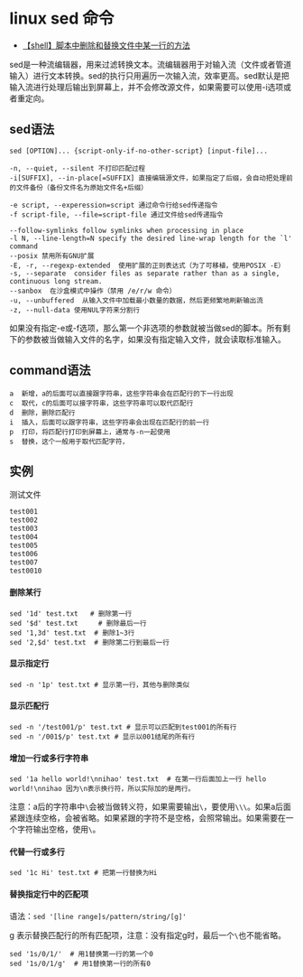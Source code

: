 # linux sed 命令

* [【shell】脚本中删除和替换文件中某一行的方法](https://blog.csdn.net/lml282518588/article/details/52918765)

sed是一种流编辑器，用来过滤转换文本。流编辑器用于对输入流（文件或者管道输入）进行文本转换。sed的执行只用遍历一次输入流，效率更高。sed默认是把输入流进行处理后输出到屏幕上，并不会修改源文件，如果需要可以使用-i选项或者重定向。

## sed语法

```shell
sed [OPTION]... {script-only-if-no-other-script} [input-file]...
```

```shell
-n, --quiet, --silent 不打印匹配过程
-i[SUFFIX], --in-place[=SUFFIX] 直接编辑源文件，如果指定了后缀，会自动把处理前的文件备份（备份文件名为原始文件名+后缀）

-e script, --experession=script 通过命令行给sed传递指令
-f script-file, --file=script-file 通过文件给sed传递指令

--follow-symlinks follow symlinks when processing in place
-l N, --line-length=N specify the desired line-wrap length for the `l' command
--posix 禁用所有GNU扩展
-E, -r, --regexp-extended  使用扩展的正则表达式（为了可移植，使用POSIX -E）
-s, --separate  consider files as separate rather than as a single, continuous long stream.
--sanbox  在沙盒模式中操作（禁用 /e/r/w 命令）
-u, --unbuffered  从输入文件中加载最小数量的数据，然后更频繁地刷新输出流
-z, --null-data 使用NUL字符来分割行
```

如果没有指定-e或-f选项，那么第一个非选项的参数就被当做sed的脚本。所有剩下的参数被当做输入文件的名字，如果没有指定输入文件，就会读取标准输入。

## command语法

```shell
a  新增，a的后面可以直接跟字符串，这些字符串会在匹配行的下一行出现
c  取代，c的后面可以接字符串，这些字符串可以取代匹配行
d  删除，删除匹配行
i  插入，后面可以跟字符串，这些字符串会出现在匹配行的前一行
p  打印，将匹配行打印到屏幕上，通常与-n一起使用
s  替换，这个一般用于取代匹配字符，
```

## 实例

测试文件

```txt
test001
test002
test003
test004
test005
test006
test007
test0010
```

#### 删除某行

```shell
sed '1d' test.txt   # 删除第一行
sed '$d' test.txt     # 删除最后一行
sed '1,3d' test.txt  # 删除1~3行
sed '2,$d' test.txt  # 删除第二行到最后一行
```

#### 显示指定行

```shell
sed -n '1p' test.txt # 显示第一行，其他与删除类似
```

#### 显示匹配行

```shell
sed -n '/test001/p' test.txt # 显示可以匹配到test001的所有行
sed -n '/001$/p' test.txt # 显示以001结尾的所有行
```

#### 增加一行或多行字符串

```shell
sed '1a hello world!\nnihao' test.txt  # 在第一行后面加上一行 hello world!\nnihao 因为\n表示换行符，所以实际加的是两行。
```

注意：a后的字符串中`\`会被当做转义符，如果需要输出`\`，要使用`\\\`。如果a后面紧跟连续空格，会被省略。如果紧跟的字符不是空格，会照常输出。如果需要在一个字符输出空格，使用`\`。

#### 代替一行或多行

```shell
sed '1c Hi' test.txt # 把第一行替换为Hi
```

#### 替换指定行中的匹配项

语法：`sed '[line range]s/pattern/string/[g]'`

g 表示替换匹配行的所有匹配项，注意：没有指定g时，最后一个`\`也不能省略。

```shell
sed '1s/0/1/'  # 用1替换第一行的第一个0
sed '1s/0/1/g'  # 用1替换第一行的所有0
```
